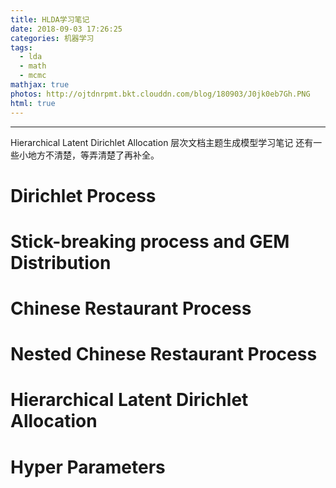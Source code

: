 ```yaml
---
title: HLDA学习笔记
date: 2018-09-03 17:26:25
categories: 机器学习
tags:
  - lda
  - math
  -	mcmc
mathjax: true
photos: http://ojtdnrpmt.bkt.clouddn.com/blog/180903/J0jk0eb7Gh.PNG
html: true
---
```

***
Hierarchical Latent Dirichlet Allocation 层次文档主题生成模型学习笔记
还有一些小地方不清楚，等弄清楚了再补全。

<!--more-->

# Dirichlet Process

# Stick-breaking process and GEM Distribution

# Chinese Restaurant Process

# Nested Chinese Restaurant Process

# Hierarchical Latent Dirichlet Allocation

# Hyper Parameters